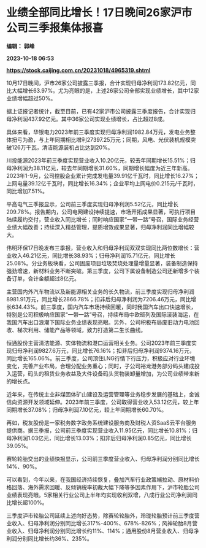 # 业绩全部同比增长！17日晚间26家沪市公司三季报集体报喜
**编辑： 郭峰**

**2023-10-18 06:53**

**https://stock.caijing.com.cn/20231018/4965319.shtml**

10月17日晚间，沪市26家公司披露三季报，合计实现归母净利润173.82亿元，同比大幅增长63.97%。尤为亮眼的是，上述26家公司全部实现业绩增长，其中12家业绩增幅超过50%。

据上证报记者统计，截至目前，已有42家沪市公司披露三季度报告，合计实现归母净利润437.92亿元。其中36家公司实现业绩增长，占比超过8成。

具体来看，华银电力2023年前三季度实现归母净利润1982.84万元，发电业务整体扭亏为盈，与上年同期相比增利27397.25万元；同期，风电、光伏装机规模突破126万千瓦，清洁能源装机占比达到20%。

川投能源2023年前三季度实现营业收入10.20亿元，较去年同期增长15.51%；归母净利润为38.11亿元，较去年同期增长31.60%，同期增长幅度为近三年新高。2023年1-9月，公司控股企业累计完成发电量39.91亿千瓦时，同比增长16.27%；上网电量39.12亿千瓦时，同比增长16.34%；企业平均上网电价0.215元/千瓦时，同比增加7.51%。

平高电气三季报显示，公司前三季度实现归母净利润5.52亿元，同比增长209.78%。报告期内，公司电网建设持续提速，市场开拓成果显著，可执行项目陆续履约交付，营业收入同比增长；同时响应国家“一带一路”号召，国际业务经营业绩大幅改善；持续深入精益管理，提质增效成果显著，归母净利润同比增幅较大。

伟明环保17日晚发布三季报，营业收入和归母净利润双双实现同比两位数增长：营业收入46.21亿元，同比增长38.93%；归母净利润15.71亿元，同比增长25.08%。分业务板块看，公司固废项目垃圾焚烧处理量增量显著，装备制造保持强劲增速，新材料业务不断突破。第三季度，公司下属设备制造公司还新增多个装备订单，合计金额超过8亿元。

主营国内外汽车物流以及新能源相关业务的长久物流，前三季度实现归母净利润8981.91万元，同比增长2866.78%；扣非后归母净利润为7206.46万元，同比增长634.43%。前三季度，国内汽车市场持续回暖，同时我国汽车出口快速增长，特别是公司积极响应国家“一带一路”号召，持续布局中欧班列及国际滚装海运，在我国汽车出口浪潮下国际业务业绩表现亮眼。另外，公司积极布局废旧动力电池回收、梯次利用、储能产品等领域，致力打造第二生长曲线。

恒通股份主营清洁能源、实体物流和港口运营相关业务。公司2023年前三季度实现归母净利润9827.6万元，同比增长76.16%；扣非后归母净利润9374.16万元，同比增长165.06%。前三季度，公司顶住LNG行情下行压力，积极应对行业环境变化，完善产业布局，合理分配业务重心；同时，子公司裕龙港务部分码头建成投入运营，码头的租赁业务收益及大件设备码头货物装卸量增加，为公司业绩带来新的增长点。

近年来，在传统主业非煤固体矿山建设及运营管理等业务稳步发展的基础上，金诚信向资源开发领域延伸。2023年前三季度，公司取得营业收入53.12亿元，较上年同期增长37.08%；归母净利润7.10亿元，较上年同期增长60.70%。

再如，税友股份是一家税务数字政务系统建设服务商及财税人资SaaS云平台服务提供商。据三季报，公司前三季度实现营业收入11.95亿元，同比增长10.81%；归母净利润1.03亿元，同比增长13.03%；扣非后归母净利润0.85亿元，同比增长39.05%。

赛轮轮胎交出的业绩快报显示，公司前三季度营业收入、归母净利润分别同比增长14%、90%。

可以看到，今年以来，在我国经济持续恢复，叠加汽车行业政策端拉动、原材料价格回落、海外需求回暖、反倾销税率初裁大幅下降等多因素作用下，沪市轮胎公司业绩表现亮眼。5家相关行业公司上半年均实现收利双增，八成行业公司净利润同比增长超100%。

三季度沪市轮胎公司延续上述向好态势，除赛轮轮胎外，玲珑轮胎预计前三季度营业收入、归母净利润分别同比增长317%-400%、678%-826%；风神轮胎8月营业收入、归母净利润分别同比增长约11%、114%；通用股份8月营业收入、归母净利润分别同比增长约36%、235%。